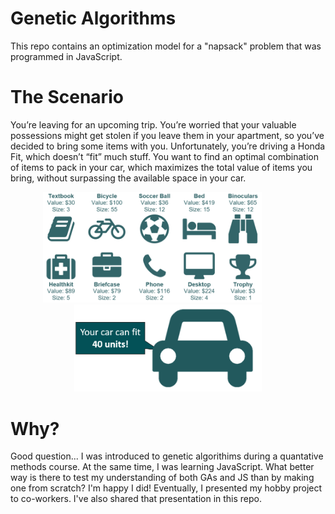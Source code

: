 # Genetic Algorithms
This repo contains an optimization model for a "napsack" problem that was programmed in JavaScript.

# The Scenario
You’re leaving for an upcoming trip. You’re worried that your valuable possessions might get stolen if you leave them in your apartment, so you’ve decided to bring some items with you. Unfortunately, you’re driving a Honda Fit, which doesn’t “fit” much stuff. You want to find an optimal combination of items to pack in your car, which maximizes the total value of items you bring, without surpassing the available space in your car. 

<p align="center">
  <img src="https://github.com/amcgrego7/GeneticAlgorithmKnapsack/blob/master/GA_Items.png" style="padding-right:50px" width="350"/>
  <img src="https://github.com/amcgrego7/GeneticAlgorithmKnapsack/blob/master/GA_UpperLimit.png" width="300"/>
</p>

# Why?
Good question... I was introduced to genetic algorithims during a quantative methods course. At the same time, I was learning JavaScript. What better way is there to test my understanding of both GAs and JS than by making one from scratch? I'm happy I did! Eventually, I presented my hobby project to co-workers. I've also shared that presentation in this repo.

